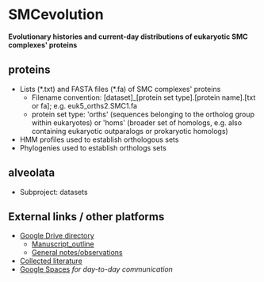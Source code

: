# SMCevolution
**Evolutionary histories and current-day distributions of eukaryotic SMC complexes' proteins**

## proteins
* Lists (\*.txt) and FASTA files (\*.fa) of SMC complexes' proteins
  * Filename convention: [dataset]\_[protein set type].[protein name].[txt or fa]; e.g. euk5_orths2.SMC1.fa
  * protein set type: 'orths' (sequences belonging to the ortholog group within eukaryotes) or 'homs' (broader set of homologs, e.g. also containing eukaryotic outparalogs or prokaryotic homologs)
* HMM profiles used to establish orthologous sets
* Phylogenies used to establish orthologs sets

## alveolata
* Subproject: datasets

## External links / other platforms
* [Google Drive directory](https://drive.google.com/drive/folders/10_zQJfThDdbN8nEHA8leA_tiyxAh5Fh-)
  * [Manuscript_outline](https://docs.google.com/document/d/1BkOMaUu7r-3rs05RzT2_LqnterpXH63XLRaZpAGHmeM/edit)
  * [General notes/observations](https://docs.google.com/document/d/1uRSr-7Q_5-_9Sp_bZsohDjWt9PrOxKg1IUqID9gxZLE/edit)
* [Collected literature](https://paperpile.com/shared/Uow2va)
* [Google Spaces]() *for day-to-day communication*
